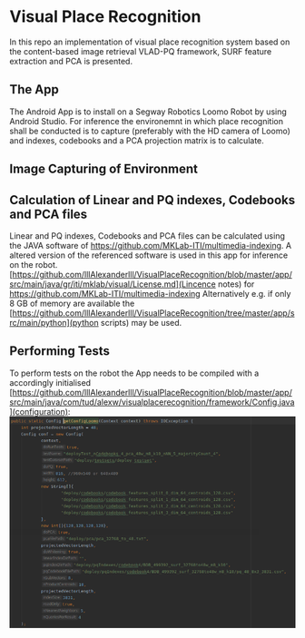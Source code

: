 # Visual Place Recognition
In this repo an implementation of visual place recognition system based on the content-based image retrieval VLAD-PQ framework, SURF feature extraction and PCA is presented.

## The App
The Android App is to install on a Segway Robotics Loomo Robot by using Android Studio.
For inference the environemnt in which place recognition shall be conducted is to capture (preferably with the HD camera of Loomo) and indexes, codebooks and a PCA projection matrix is to calculate.

## Image Capturing of Environment 

## Calculation of Linear and PQ indexes, Codebooks and PCA files
Linear and PQ indexes, Codebooks and PCA files can be calculated using the JAVA software of https://github.com/MKLab-ITI/multimedia-indexing.
A altered version of the referenced software is used in this app for inference on the robot.
[https://github.com/lllAlexanderlll/VisualPlaceRecognition/blob/master/app/src/main/java/gr/iti/mklab/visual/License.md](Lincence notes) for https://github.com/MKLab-ITI/multimedia-indexing
Alternatively e.g. if only 8 GB of memory are available the [https://github.com/lllAlexanderlll/VisualPlaceRecognition/tree/master/app/src/main/python](python scripts) may be used.

## Performing Tests
To perform tests on the robot the App needs to be compiled with a accordingly initialised [https://github.com/lllAlexanderlll/VisualPlaceRecognition/blob/master/app/src/main/java/com/tud/alexw/visualplacerecognition/framework/Config.java](configuration):
![Example configuration image](https://github.com/lllAlexanderlll/VisualPlaceRecognition/blob/master/images/config.png)
